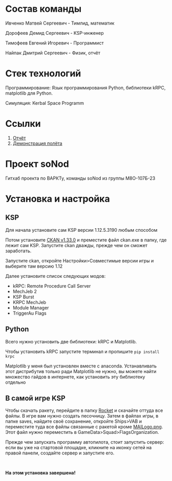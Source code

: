 # Состав команды 
Ивченко Матвей Сергеевич - Тимлид, математик

Дорофеев Демид Сергеевич - KSP-инженер

Тимофеев Евгений Игоревич - Программист

Найпак Дмитрий Сергеевич - Физик, отчёт


# Стек технологий
Программирование: Язык программирования Python, библиотеки kRPC, matplotlib для Python.

Симуляция: Kerbal Space Programm

# Ссылки
1. [Отчёт](https://docs.google.com/document/d/1tzVOUJpAaURSt6ArwrjolmPXlpIVBeL09iJozq0G2YY/edit)
2. [Демонстрация полёта](https://youtu.be/xtK7GFI4cIo)

# Проект soNod
Гитхаб проекта по ВАРКТу, команды soNod из группы М8О-107Б-23

# Установка и настройка
## KSP
Для начала установите сам KSP версии 1.12.5.3190 любым способом

Потом установите [CKAN v1.33.0](https://github.com/KSP-CKAN/CKAN/releases/download/v1.33.2/ckan.exe) и преместите файл ckan.exe в папку, где лежит сам KSP. Запустите ckan дважды, прежде чем он сможет заработать.

Запустите ckan, откройте Настройки>Совместимые версии игры и выберите там версию 1.12

Далее установите список следующих модов:
- kRPC: Remote Procedure Call Server
- MechJeb 2
- KSP Burst
- KRPC MechJeb
- Module Manager
- TriggerAu Flags

## Python
Всего нужно установить две библиотеки: kRPC и Matplotlib.

Чтобы установить kRPC запустите терминал и пропишите `pip install krpc`

Matplotlib у меня был установлен вместе с anaconda. Устанавливать этот дистрибутив только ради Matplotlib не нужно, вы можете найти множество гайдов в интернете, как установить эту библиотеку отдельно

## В самой игре KSP
Чтобы скачать ракету, перейдите в папку [Rocket](Rocket) и скачайте оттуда все файлы. В игре вам нужно создать песочницу. Затем в файлах игры, в папке saves, найдите своё сохранение, откройте Ships>VAB и переместите туда все файлы связанные с ракетой кроме [MAILogo.png](Rocket/MAILogo.png). Этот файл нужно переместить в GameData>Squad>FlagsOrganization.

Прежде чем запускать программу автопилота, стоит запустить сервер: если вы уже на стартовой площадке, кликните на иконку сетей на правой панели, создайте сервер и запустите его.

<br>

<b>На этом установка завершена!</b>
